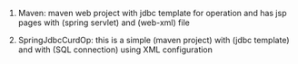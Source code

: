 1. Maven:  maven web project with jdbc template for operation and has jsp pages with (spring servlet) and (web-xml) file

2. SpringJdbcCurdOp: this is a simple (maven project) with (jdbc template) and with (SQL connection) using XML configuration
